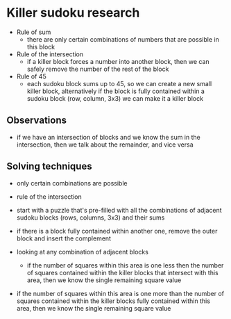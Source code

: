 # Killer sudoku research

- Rule of sum
  - there are only certain combinations of numbers that are possible in this block
- Rule of the intersection
  - if a killer block forces a number into another block, then we can safely remove the number of the rest of the block
- Rule of 45
  - each sudoku block sums up to 45, so we can create a new small killer block, alternatively if the block is fully
   contained within a sudoku block (row, column, 3x3) we can make it a killer block

## Observations

- if we have an intersection of blocks and we know the sum in the intersection, then we talk about the remainder, and
 vice versa
   
## Solving techniques

- only certain combinations are possible
- rule of the intersection

- start with a puzzle that's pre-filled with all the combinations of adjacent sudoku blocks (rows, columns, 3x3) and
 their sums
- if there is a block fully contained within another one, remove the outer block and insert the complement


- looking at any combination of adjacent blocks
  - if the number of squares within this area is one less then the number of squares contained within the killer
   blocks that intersect with this area, then we know the single remaining square value
 - if the number of squares within this area is one more than the number of squares contained within the killer
  blocks fully contained within this area, then we know the single remaining square value